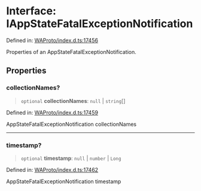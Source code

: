 # Interface: IAppStateFatalExceptionNotification

Defined in: [WAProto/index.d.ts:17456](https://github.com/Fokusdotid/Baileys/blob/58a03b5a49cf326e1050515994499cb0bb76662f/WAProto/index.d.ts#L17456)

Properties of an AppStateFatalExceptionNotification.

## Properties

### collectionNames?

> `optional` **collectionNames**: `null` \| `string`[]

Defined in: [WAProto/index.d.ts:17459](https://github.com/Fokusdotid/Baileys/blob/58a03b5a49cf326e1050515994499cb0bb76662f/WAProto/index.d.ts#L17459)

AppStateFatalExceptionNotification collectionNames

***

### timestamp?

> `optional` **timestamp**: `null` \| `number` \| `Long`

Defined in: [WAProto/index.d.ts:17462](https://github.com/Fokusdotid/Baileys/blob/58a03b5a49cf326e1050515994499cb0bb76662f/WAProto/index.d.ts#L17462)

AppStateFatalExceptionNotification timestamp
